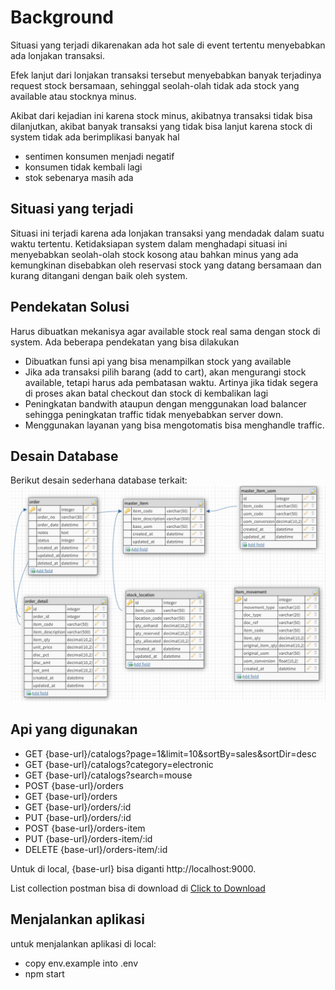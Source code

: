 # Background 

Situasi yang terjadi dikarenakan ada hot sale di event tertentu menyebabkan ada lonjakan transaksi. 

Efek lanjut dari lonjakan transaksi tersebut menyebabkan banyak terjadinya request stock bersamaan, sehinggal seolah-olah tidak ada stock yang available atau stocknya minus.

Akibat dari kejadian ini karena stock minus, akibatnya transaksi tidak bisa dilanjutkan, akibat banyak transaksi yang tidak bisa lanjut karena stock di system tidak ada berimplikasi banyak hal

 - sentimen konsumen menjadi negatif
 - konsumen tidak kembali lagi
 - stok sebenarya masih ada

## Situasi yang terjadi

Situasi ini terjadi karena ada lonjakan transaksi yang mendadak dalam suatu waktu tertentu.
Ketidaksiapan system dalam menghadapi situasi ini menyebabkan seolah-olah stock kosong atau bahkan minus yang ada kemungkinan disebabkan oleh reservasi stock yang datang bersamaan dan kurang ditangani dengan baik oleh system.

## Pendekatan Solusi 

Harus dibuatkan mekanisya agar available stock real sama dengan stock di system.
Ada beberapa pendekatan yang bisa dilakukan

 - Dibuatkan funsi api yang bisa menampilkan stock yang available
 - Jika ada transaksi pilih barang (add to cart), akan mengurangi stock available, tetapi harus ada pembatasan waktu. Artinya jika tidak segera di proses akan batal checkout dan stock di kembalikan lagi
 - Peningkatan bandwith ataupun dengan menggunakan load balancer sehingga peningkatan traffic tidak menyebabkan server down.
 - Menggunakan layanan yang bisa mengotomatis bisa menghandle traffic.

## Desain Database

Berikut desain sederhana database terkait:
[<img alt="alt_text" src="docs/images/design_db.png" />](https://www.google.com/)


## Api yang digunakan

 - GET {base-url}/catalogs?page=1&limit=10&sortBy=sales&sortDir=desc
 - GET {base-url}/catalogs?category=electronic
 - GET {base-url}/catalogs?search=mouse
 - POST {base-url}/orders
 - GET {base-url}/orders
 - GET {base-url}/orders/:id
 - PUT {base-url}/orders/:id
 - POST {base-url}/orders-item
 - PUT {base-url}/orders-item/:id
 - DELETE {base-url}/orders-item/:id

Untuk di local, {base-url} bisa diganti http://localhost:9000.
 
List collection postman bisa di download di
[<a href="docs/poc-order.postman_collection.json" download>Click to Download</a>](https://www.google.com/)


## Menjalankan aplikasi

untuk menjalankan aplikasi di local:

 - copy env.example into .env
 - npm start 
